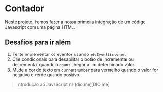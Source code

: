 # Contador

Neste projeto, iremos fazer a nossa primeira integração de um código Javascript com uma página HTML.

## Desafios para ir além

1. Tente implementar os eventos usando `addEventListener`.
2. Crie condicionais para desabilitar o botão de incrementar ou decrementar quando o `count` chegar a um determinado valor.
3. Mude a cor do texto em `currentNumber` para vermelho quando o valor for negativo e verde quando positivo.

> Introdução ao JavaScript na (dio.me)[DIO.me]
